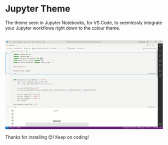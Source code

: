 # Jupyter Theme

The theme seen in Jupyter Notebooks, for VS Code, to seemlessly integrate your Jupyter workflows right down to the colour theme.

<br>

<img alt="Demo image of the Jupyter theme extension for VS Code" src="resources/demo.png" width="1000"/>

<br>

Thanks for installing 😊! Keep on coding!